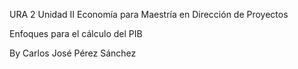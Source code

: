 URA 2 Unidad II Economía para Maestría en Dirección de Proyectos

Enfoques para el cálculo del PIB

By Carlos José Pérez Sánchez
